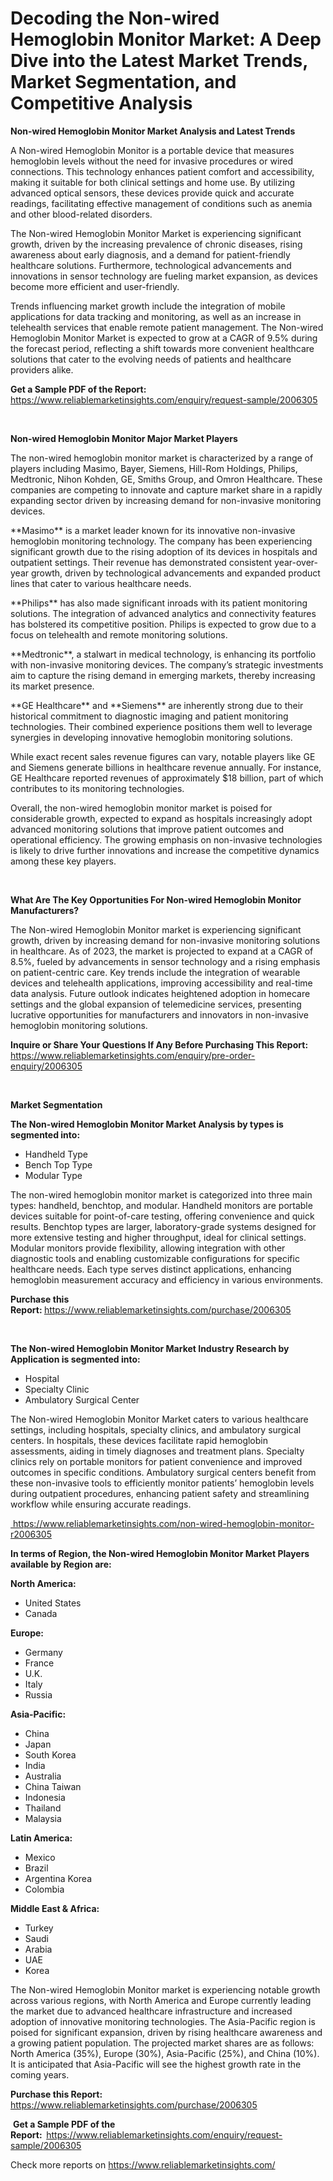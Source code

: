 <p><h1>Decoding the Non-wired Hemoglobin Monitor Market: A Deep Dive into the Latest Market Trends, Market Segmentation, and Competitive Analysis</h1></p><p><strong>Non-wired Hemoglobin Monitor Market Analysis and Latest Trends</strong></p>
<p><p>A Non-wired Hemoglobin Monitor is a portable device that measures hemoglobin levels without the need for invasive procedures or wired connections. This technology enhances patient comfort and accessibility, making it suitable for both clinical settings and home use. By utilizing advanced optical sensors, these devices provide quick and accurate readings, facilitating effective management of conditions such as anemia and other blood-related disorders.</p><p>The Non-wired Hemoglobin Monitor Market is experiencing significant growth, driven by the increasing prevalence of chronic diseases, rising awareness about early diagnosis, and a demand for patient-friendly healthcare solutions. Furthermore, technological advancements and innovations in sensor technology are fueling market expansion, as devices become more efficient and user-friendly.</p><p>Trends influencing market growth include the integration of mobile applications for data tracking and monitoring, as well as an increase in telehealth services that enable remote patient management. The Non-wired Hemoglobin Monitor Market is expected to grow at a CAGR of 9.5% during the forecast period, reflecting a shift towards more convenient healthcare solutions that cater to the evolving needs of patients and healthcare providers alike.</p></p>
<p><strong>Get a Sample PDF of the Report:&nbsp;</strong> <a href="https://www.reliablemarketinsights.com/enquiry/request-sample/2006305?utm_campaign=2667&utm_medium=2&utm_source=Github&utm_content=ia&utm_term=05032025&utm_id=non-wired-hemoglobin-monitor">https://www.reliablemarketinsights.com/enquiry/request-sample/2006305</a></p>
<p>&nbsp;</p>
<p><strong>Non-wired Hemoglobin Monitor Major Market Players</strong></p>
<p><p>The non-wired hemoglobin monitor market is characterized by a range of players including Masimo, Bayer, Siemens, Hill-Rom Holdings, Philips, Medtronic, Nihon Kohden, GE, Smiths Group, and Omron Healthcare. These companies are competing to innovate and capture market share in a rapidly expanding sector driven by increasing demand for non-invasive monitoring devices.</p><p>**Masimo** is a market leader known for its innovative non-invasive hemoglobin monitoring technology. The company has been experiencing significant growth due to the rising adoption of its devices in hospitals and outpatient settings. Their revenue has demonstrated consistent year-over-year growth, driven by technological advancements and expanded product lines that cater to various healthcare needs.</p><p>**Philips** has also made significant inroads with its patient monitoring solutions. The integration of advanced analytics and connectivity features has bolstered its competitive position. Philips is expected to grow due to a focus on telehealth and remote monitoring solutions.</p><p>**Medtronic**, a stalwart in medical technology, is enhancing its portfolio with non-invasive monitoring devices. The company’s strategic investments aim to capture the rising demand in emerging markets, thereby increasing its market presence.</p><p>**GE Healthcare** and **Siemens** are inherently strong due to their historical commitment to diagnostic imaging and patient monitoring technologies. Their combined experience positions them well to leverage synergies in developing innovative hemoglobin monitoring solutions.</p><p>While exact recent sales revenue figures can vary, notable players like GE and Siemens generate billions in healthcare revenue annually. For instance, GE Healthcare reported revenues of approximately $18 billion, part of which contributes to its monitoring technologies. </p><p>Overall, the non-wired hemoglobin monitor market is poised for considerable growth, expected to expand as hospitals increasingly adopt advanced monitoring solutions that improve patient outcomes and operational efficiency. The growing emphasis on non-invasive technologies is likely to drive further innovations and increase the competitive dynamics among these key players.</p></p>
<p>&nbsp;</p>
<p><strong>What Are The Key Opportunities For Non-wired Hemoglobin Monitor Manufacturers?</strong></p>
<p><p>The Non-wired Hemoglobin Monitor market is experiencing significant growth, driven by increasing demand for non-invasive monitoring solutions in healthcare. As of 2023, the market is projected to expand at a CAGR of 8.5%, fueled by advancements in sensor technology and a rising emphasis on patient-centric care. Key trends include the integration of wearable devices and telehealth applications, improving accessibility and real-time data analysis. Future outlook indicates heightened adoption in homecare settings and the global expansion of telemedicine services, presenting lucrative opportunities for manufacturers and innovators in non-invasive hemoglobin monitoring solutions.</p></p>
<p><strong>Inquire or Share Your Questions If Any Before Purchasing This Report:</strong> <a href="https://www.reliablemarketinsights.com/enquiry/pre-order-enquiry/2006305?utm_campaign=2667&utm_medium=2&utm_source=Github&utm_content=ia&utm_term=05032025&utm_id=non-wired-hemoglobin-monitor">https://www.reliablemarketinsights.com/enquiry/pre-order-enquiry/2006305</a></p>
<p>&nbsp;</p>
<p><strong>Market Segmentation</strong></p>
<p><strong>The Non-wired Hemoglobin Monitor Market Analysis by types is segmented into:</strong></p>
<p><ul><li>Handheld Type</li><li>Bench Top Type</li><li>Modular Type</li></ul></p>
<p><p>The non-wired hemoglobin monitor market is categorized into three main types: handheld, benchtop, and modular. Handheld monitors are portable devices suitable for point-of-care testing, offering convenience and quick results. Benchtop types are larger, laboratory-grade systems designed for more extensive testing and higher throughput, ideal for clinical settings. Modular monitors provide flexibility, allowing integration with other diagnostic tools and enabling customizable configurations for specific healthcare needs. Each type serves distinct applications, enhancing hemoglobin measurement accuracy and efficiency in various environments.</p></p>
<p><strong>Purchase this Report:&nbsp;</strong><a href="https://www.reliablemarketinsights.com/purchase/2006305?utm_campaign=2667&utm_medium=2&utm_source=Github&utm_content=ia&utm_term=05032025&utm_id=non-wired-hemoglobin-monitor">https://www.reliablemarketinsights.com/purchase/2006305</a></p>
<p>&nbsp;</p>
<p><strong>The Non-wired Hemoglobin Monitor Market Industry Research by Application is segmented into:</strong></p>
<p><ul><li>Hospital</li><li>Specialty Clinic</li><li>Ambulatory Surgical Center</li></ul></p>
<p><p>The Non-wired Hemoglobin Monitor Market caters to various healthcare settings, including hospitals, specialty clinics, and ambulatory surgical centers. In hospitals, these devices facilitate rapid hemoglobin assessments, aiding in timely diagnoses and treatment plans. Specialty clinics rely on portable monitors for patient convenience and improved outcomes in specific conditions. Ambulatory surgical centers benefit from these non-invasive tools to efficiently monitor patients’ hemoglobin levels during outpatient procedures, enhancing patient safety and streamlining workflow while ensuring accurate readings.</p></p>
<p><a href="https://www.reliablemarketinsights.com/non-wired-hemoglobin-monitor-r2006305?utm_campaign=2667&utm_medium=2&utm_source=Github&utm_content=ia&utm_term=05032025&utm_id=non-wired-hemoglobin-monitor">&nbsp;https://www.reliablemarketinsights.com/non-wired-hemoglobin-monitor-r2006305</a></p>
<p><strong>In terms of Region, the Non-wired Hemoglobin Monitor Market Players available by Region are:</strong></p>
<p>
    <p> <strong> North America: </strong>
        <ul>
            <li>United States</li>
            <li>Canada</li>
        </ul>
        </p> 
    <p> <strong> Europe: </strong>
        <ul>
            <li>Germany</li>
            <li>France</li>
            <li>U.K.</li>
            <li>Italy</li>
            <li>Russia</li>
        </ul>
        </p> 
    <p> <strong> Asia-Pacific: </strong>
        <ul>
            <li>China</li>
            <li>Japan</li>
            <li>South Korea</li>
            <li>India</li>
            <li>Australia</li>
            <li>China Taiwan</li>
            <li>Indonesia</li>
            <li>Thailand</li>
            <li>Malaysia</li>
        </ul>
        </p> 
    <p> <strong> Latin America: </strong>
        <ul>
            <li>Mexico</li>
            <li>Brazil</li>
            <li>Argentina Korea</li>
            <li>Colombia</li>
        </ul>
        </p> 
    <p> <strong> Middle East & Africa: </strong>
        <ul>
            <li>Turkey</li>
            <li>Saudi</li>
            <li>Arabia</li>
            <li>UAE</li>
            <li>Korea</li>
        </ul>
    </p>
    </p>
<p><p>The Non-wired Hemoglobin Monitor market is experiencing notable growth across various regions, with North America and Europe currently leading the market due to advanced healthcare infrastructure and increased adoption of innovative monitoring technologies. The Asia-Pacific region is poised for significant expansion, driven by rising healthcare awareness and a growing patient population. The projected market shares are as follows: North America (35%), Europe (30%), Asia-Pacific (25%), and China (10%). It is anticipated that Asia-Pacific will see the highest growth rate in the coming years.</p></p>
<p><strong>Purchase this Report: </strong><a href="https://www.reliablemarketinsights.com/purchase/2006305?utm_campaign=2667&utm_medium=2&utm_source=Github&utm_content=ia&utm_term=05032025&utm_id=non-wired-hemoglobin-monitor">https://www.reliablemarketinsights.com/purchase/2006305</a></p>
<p>&nbsp;<strong>Get a Sample PDF of the Report:&nbsp;&nbsp;</strong><a href="https://www.reliablemarketinsights.com/enquiry/request-sample/2006305?utm_campaign=2667&utm_medium=2&utm_source=Github&utm_content=ia&utm_term=05032025&utm_id=non-wired-hemoglobin-monitor">https://www.reliablemarketinsights.com/enquiry/request-sample/2006305</a></p>
<p><strong></strong></p>
<p>Check more reports on <a href="https://www.reliablemarketinsights.com/?utm_campaign=2667&utm_medium=2&utm_source=Github&utm_content=ia&utm_term=05032025&utm_id=non-wired-hemoglobin-monitor">https://www.reliablemarketinsights.com/</a></p>